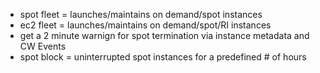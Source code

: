 - spot fleet = launches/maintains on demand/spot instances
- ec2 fleet = launches/maintains on demand/spot/RI instances
- get a 2 minute warnign for spot termination via instance metadata and CW Events
- spot block = uninterrupted spot instances for a predefined # of hours